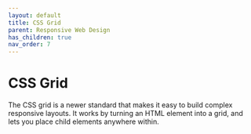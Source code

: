 ```yaml
---
layout: default
title: CSS Grid
parent: Responsive Web Design
has_children: true
nav_order: 7
---
```

# CSS Grid
The CSS grid is a newer standard that makes it easy to build complex responsive layouts. It works by turning an HTML element into a grid, and lets you place child elements anywhere within.